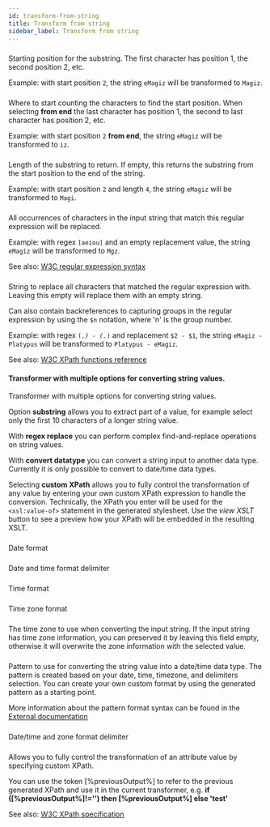 ```yaml
---
id: transform-from-string
title: Transform from string
sidebar_label: Transform from string
---
```

### 
Starting position for the substring. The first character has position 1, the second position 2, etc.

Example: with start position <code>2</code>, the string <code>eMagiz</code> will be transformed to <code>Magiz</code>.

### 
Where to start counting the characters to find the start position. When selecting <b>from end</b> the last character has position 1, the second to last character has position 2, etc.

Example: with start position <code>2</code> <b>from end</b>, the string <code>eMagiz</code> will be transformed to <code>iz</code>.

### 
Length of the substring to return. If empty, this returns the substring from the start position to the end of the string.

Example: with start position <code>2</code> and length <code>4</code>, the string <code>eMagiz</code> will be transformed to <code>Magi</code>.

### 
All occurrences of characters in the input string that match this regular expression will be replaced.

Example: with regex <code>[aeiou]</code> and an empty replacement value, the string <code>eMagiz</code> will be transformed to <code>Mgz</code>.

See also: <u><a href="https://www.w3.org/TR/xpath-functions/#regex-syntax" target="_blank">W3C regular expression syntax</a></u>

### 
String to replace all characters that matched the regular expression with. Leaving this empty will replace them with an empty string.

Can also contain backreferences to capturing groups in the regular expression by using the <code>$n</code> notation, where 'n' is the group number.

Example: with regex <code>(.*) - (.*)</code> and replacement <code>$2 - $1</code>, the string <code>eMagiz - Platypus</code> will be transformed to <code>Platypus - eMagiz</code>.

See also: <u><a href="https://www.w3.org/TR/xpath-functions/#func-replace" target="_blank">W3C XPath functions reference</a></u>

#### Transformer with multiple options for converting string values.


Transformer with multiple options for converting string values.

Option <b>substring</b> allows you to extract part of a value, for example select only the first 10 characters of a longer string value.

With <b>regex replace</b> you can perform complex find-and-replace operations on string values.

With <b>convert datatype</b> you can convert a string input to another data type. Currently it is only possible to convert to date/time data types.

Selecting <b>custom XPath</b> allows you to fully control the transformation of any value by entering your own custom XPath expression to handle the conversion. Technically, the XPath you enter will be used for the <code>&lt;xsl:value-of&gt;</code> statement in the generated stylesheet. Use the <i>view XSLT</i> button to see a preview how your XPath will be embedded in the resulting XSLT.

### 
Date format 


### 
Date and time format delimiter

### 
Time format

### 
Time zone format 

### 
The time zone to use when converting the input string. If the input string has time zone information, you can preserved it by leaving this field empty, otherwise it will overwrite the zone information with the selected value.

### 
Pattern to use for converting the string value into a date/time data type. The pattern is created based on your date, time,  timezone, and delimiters selection. You can create your own custom format by using the generated pattern as a starting point.

More information about the pattern format syntax can be found in the <a href="http://joda-time.sourceforge.net/apidocs/org/joda/time/format/DateTimeFormat.html" target="_blank">External documentation</a>

### 
Date/time and zone format delimiter

### 
Allows you to fully control the transformation of an attribute value by specifying custom XPath.

You can use the token [%previousOutput%] to refer to the previous generated XPath and use it in the current transformer, e.g. <b>if ([%previousOutput%]!='') then [%previousOutput%] else 'test' </b>

See also: <u><a href="https://www.w3.org/TR/xpath/" target="_blank">W3C XPath specification</a></u>

